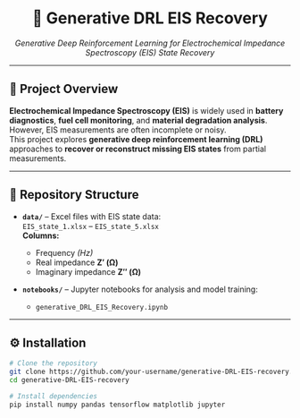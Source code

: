 <h1 align="center">🔋 Generative DRL EIS Recovery</h1>

<p align="center">
<em>Generative Deep Reinforcement Learning for Electrochemical Impedance Spectroscopy (EIS) State Recovery</em>
</p>

---

## 📌 Project Overview
**Electrochemical Impedance Spectroscopy (EIS)** is widely used in **battery diagnostics**, **fuel cell monitoring**, and **material degradation analysis**.  
However, EIS measurements are often incomplete or noisy.  
This project explores **generative deep reinforcement learning (DRL)** approaches to **recover or reconstruct missing EIS states** from partial measurements.

---

## 📂 Repository Structure

- **`data/`** – Excel files with EIS state data:  
  `EIS_state_1.xlsx` – `EIS_state_5.xlsx`  
  **Columns:**
  - Frequency *(Hz)*
  - Real impedance **Z′ (Ω)**
  - Imaginary impedance **Z″ (Ω)**
  
- **`notebooks/`** – Jupyter notebooks for analysis and model training:  
  - `generative_DRL_EIS_Recovery.ipynb`

---

## ⚙️ Installation

```bash
# Clone the repository
git clone https://github.com/your-username/generative-DRL-EIS-recovery.git
cd generative-DRL-EIS-recovery

# Install dependencies
pip install numpy pandas tensorflow matplotlib jupyter
